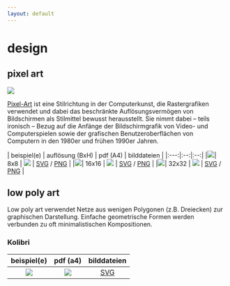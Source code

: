 ```yaml
---
layout: default
---
```


# design

## pixel art

![](https://upload.wikimedia.org/wikipedia/commons/b/bf/Le_logo_version_Pixel-Art_de_South_Park_Studios.png)

[Pixel-Art](https://de.m.wikipedia.org/wiki/Pixel-Art) ist eine Stilrichtung in der Computerkunst, die Rastergrafiken verwendet und dabei das beschränkte Auflösungsvermögen von Bildschirmen als Stilmittel bewusst herausstellt. Sie nimmt dabei – teils ironisch – Bezug auf die Anfänge der Bildschirmgrafik von Video- und Computerspielen sowie der grafischen Benutzeroberflächen von Computern in den 1980er und frühen 1990er Jahren.

| beispiel(e) | auflösung (BxH) | pdf (A4) | bilddateien |
|:---:|:--:|:--:|
|![](https://i.pinimg.com/236x/d1/97/1b/d1971b5caa755512c92e8dfeb37a07c7--pixel-art-game-art.jpg)| 8x8 | [![](https://upload.wikimedia.org/wikipedia/commons/8/84/Farm-Fresh_file_extension_pdf.png)](https://selber-ausmalen.de/designs/pixel-art/8x8.pdf) | [SVG](https://selber-ausmalen.de/designs/pixel-art/8x8.svg) / [PNG](https://selber-ausmalen.de/designs/pixel-art/8x8.png) |
|![](http://www.photonstorm.com/wp-content/uploads/2011/09/favicons-largeFFS.gif)| 16x16 | [![](https://upload.wikimedia.org/wikipedia/commons/8/84/Farm-Fresh_file_extension_pdf.png)](https://selber-ausmalen.de/designs/pixel-art/16x16.pdf) | [SVG](https://selber-ausmalen.de/designs/pixel-art/16x16.svg) / [PNG](https://selber-ausmalen.de/designs/pixel-art/16x16.png) |
|![](https://i.pinimg.com/236x/af/c6/aa/afc6aab4abe2000591db02e5cbbf325e.jpg)| 32x32 | [![](https://upload.wikimedia.org/wikipedia/commons/8/84/Farm-Fresh_file_extension_pdf.png)](https://selber-ausmalen.de/designs/pixel-art/32x32.pdf) | [SVG](https://selber-ausmalen.de/designs/pixel-art/32x32.svg) / [PNG](https://selber-ausmalen.de/designs/pixel-art/32x32.png) |

## low poly art

Low poly art verwendet Netze aus wenigen Polygonen (z.B. Dreiecken) zur graphischen Darstellung. Einfache geometrische Formen werden verbunden zu oft minimalistischen Kompositionen.

### Kolibri

| beispiel(e) | pdf (a4) | bilddateien |
|:---:|:--:|:--:|
|![](selber-ausmalen.de/designs/low-poly-art/kolibri_genau_angemalt.svg)| [![](https://upload.wikimedia.org/wikipedia/commons/8/84/Farm-Fresh_file_extension_pdf.png)](https://selber-ausmalen.de/designs/low-poly-art/kolibri_genau_sw.pdf) | [SVG](https://selber-ausmalen.de/designs/low-poly-art/kolibri_genau_sw.svg) |

